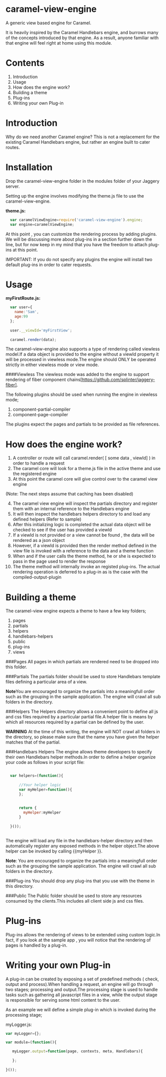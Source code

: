 caramel-view-engine
===================

A generic view based engine for Caramel.

It is heavily inspired by the Caramel Handlebars engine, and burrows many of the concepts introduced by that engine. As a result, anyone familiar with that engine will feel right at home using this module. 

Contents
========
1. Introduction
2. Usage
3. How does the engine work?
4. Building a theme
5. Plug-ins
6. Writing your own Plug-in

Introduction
============
Why do we need another Caramel engine? This is not a replacement for the existing Caramel Handlebars engine, but rather an engine built to cater routes.

Installation
============
Drop the caramel-view-engine folder in the modules folder of your Jaggery server.

Setting up the engine involves modifying the theme.js file to use the caramel-view-engine.

**theme.js:**
```javascript
  var caramelViewEngine=require('caramel-view-engine').engine;
  var engine=caramelViewEngine;
```

At this point , you can customize the rendering process by adding plugins. We will be discussing more about plug-ins in a section further down the line, but for now keep in my mind that you have the freedom to attach plug-ins at this point.

IMPORTANT: If you do not specify any plugins the engine will install two default plug-ins in order to cater requests.

Usage
=====

**myFirstRoute.js:**
```javascript
  var user={
    name:'Sam',
    age:99
  };
  
  user.__viewId='myFirstView';
  
  caramel.render(data);
```

The caramel-view-engine also supports a type of rendering called viewless model.If a data object is provided to the engine without a viewId property it will be processed in viewless mode.The engine should ONLY be operated strictly in either viewless mode or view mode.

####Viewless
The viewless mode was added to the engine to support rendering of fiber component chains[https://github.com/splinter/jaggery-fiber].

The following plugins should be used when running the engine in viewless mode;

1. component-partial-compiler
2. component-page-compiler

The plugins expect the pages and partials to be provided as file references.

How does the engine  work?
=========================

1. A controller or route will call caramel.render( [ some data , viewId] ) in order to handle a request
2. The caramel core will look for a theme.js file in the active theme and use the registered engine
3. At this point the caramel core will give control over to the caramel view engine

(Note: The next steps assume that caching has been disabled)

4. The caramel view engine will inspect the partials directory and register them with an internal reference to the Handlebars engine
5. It will then inspect the handlebars helpers directory to and load any defined helpers (Refer to sample)
6. After this initializing logic is completed the actual data object will be checked to see if the user has provided a viewId
7. If a viewId is not provided or a view cannot be found , the data will be rendered as a json object
8. However, if a viewId is provided then the render method defined in the view file is invoked with a reference to the data and a theme function
9. When and if the user calls the theme method, he or she is expected to pass in the page used to render the response
10. The theme method will internally invoke an registed plug-ins. The actual rendering operation is deferred to a plug-in as is the case with the compiled-output-plugin

Building a theme
================
The caramel-view engine expects a theme to have a few key folders;

1. pages
2. partials
3. helpers
4. handlebars-helpers 
5. public
6. plug-ins
7. views

###Pages
All pages in which partials are rendered need to be dropped into this folder.

###Partials
The partials folder should be used to store Handlebars template files defining a particular area of a view. 

**Note**You are encouraged to organize the partials into a meaningfull order such as the grouping in the sample application. The engine will crawl all sub folders in the directory.


###Helpers
The Helpers directory allows a convenient point to define all js and css files required by a particular partial file.A helper file is means by which all resources required by a partial can be defined by the user. 

**WARNING** At the time of this writing, the engine will NOT crawl all folders in the directory, so please make sure that the name you have given the helper matches that of the partial.

###Handlebars Helpers
The engine allows theme developers to specify their own Handlebars helper methods.In order to define a helper organize your code as follows in your script file:

```javascript

  var helpers=(function(){
    
      //Your helper logic 
      var myHelper=function(){
      };
      
      
      return {
        myHelper:myHelper
      }
      
  }());
  
```
The engine will load any file in the handlebars-helper directory and then automatically register any exposed methods in the helper object.The above helper can be invoked by calling {{myHelper }}.


**Note**: You are encouraged to organize the partials into a meaningfull order such as the grouping the sample application. The engine will crawl all sub folders in the directory.

###Plug-ins
You should drop any plug-ins that you use with the theme in this directory.

###Public 
The Public folder should be used to store any resources consumed by the clients.This includes all client side js and css files. 


Plug-ins
========
Plug-ins allows the rendering of views to be extended using custom logic.In fact, if you look at the sample app , you will notice that the rendering of pages is handled by a plug-in.

Writing your own Plug-in
========================
A plug-in can be created by exposing a set of predefined methods ( check, output and process).When handling a request, an engine will go through two stages; processing and output.The processing stage is used to handle tasks such as gathering all javascript files in a view, while the output stage is responsible for serving some html content to the user.

As an example we will define a simple plug-in which is invoked during the processing stage;

myLogger.js:

```javascript
var myLogger={};

var module=(function(){

   myLogger.output=function(page, contexts, meta, Handlebars){
        
   };
   
}());
```
